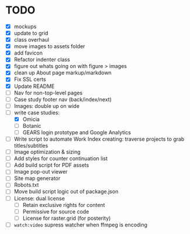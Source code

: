 # TODO
- [x] mockups
- [x] update to grid
- [x] class overhaul
- [x] move images to assets folder
- [x] add favicon
- [x] Refactor indenter class
- [x] figure out whats going on with figure > images 
- [x] clean up About page markup/markdown
- [x] Fix SSL certs
- [x] Update README
- [ ] Nav for non-top-level pages
- [ ] Case study footer nav (back/index/next)
- [ ] Images: double up on wide
- [ ] write case studies:
  - [x] Omicia
  - [ ] Botanic
  - [ ] GEARS login prototype and Google Analytics
- [ ] Write script to automate Work Index creating: traverse projects to grab titles/subtitles
- [ ] Image optimization & sizing
- [ ] Add styles for counter continuation list
- [ ] Add build script for PDF assets
- [ ] Image pop-out viewer
- [ ] Site map generator
- [ ] Robots.txt
- [ ] Move build script logic out of package.json
- [ ] License: dual license
  - [ ] Retain exclusive rights for content
  - [ ] Permissive for source code
  - [ ] License for raster.grid (for posterity)
- [ ] `watch:video` supress watcher when ffmpeg is encoding
